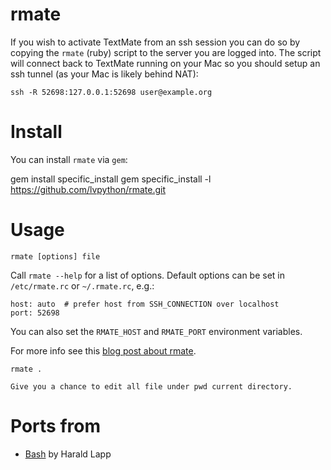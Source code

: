 # rmate

If you wish to activate TextMate from an ssh session you can do so by copying the `rmate` (ruby) script to the server you are logged into. The script will connect back to TextMate running on your Mac so you should setup an ssh tunnel (as your Mac is likely behind NAT):

	ssh -R 52698:127.0.0.1:52698 user@example.org

# Install

You can install `rmate` via `gem`:

  gem install specific_install
  gem specific_install -l https://github.com/lvpython/rmate.git

# Usage

	rmate [options] file

Call `rmate --help` for a list of options. Default options can be set in `/etc/rmate.rc` or `~/.rmate.rc`, e.g.:

	host: auto  # prefer host from SSH_CONNECTION over localhost
	port: 52698

You can also set the `RMATE_HOST` and `RMATE_PORT` environment variables.

For more info see this [blog post about rmate](http://blog.macromates.com/2011/mate-and-rmate/ "TextMate Blog » mate and rmate").

	rmate .

	Give you a chance to edit all file under pwd current directory.

# Ports from

- [Bash](https://github.com/aurora/rmate) by Harald Lapp
